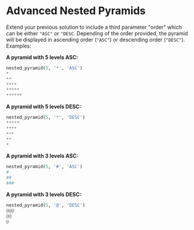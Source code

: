 # Advanced Nested Pyramids

Extend your previous solution to include a third parameter "order" which can be either `"ASC"` or `"DESC`. Depending of the order provided, the pyramid will be displayed in ascending order (`"ASC"`) or descending order (`"DESC"`). Examples:

**A pyramid with 5 levels ASC:**
```python
nested_pyramid(5, '*', 'ASC')
*
**
****
*****
******
```

**A pyramid with 5 levels DESC:**
```python
nested_pyramid(5, '*', 'DESC')
*****
****
***
**
*
```

**A pyramid with 3 levels ASC:**
```python
nested_pyramid(5, '#', 'ASC')
#
##
###
```

**A pyramid with 3 levels DESC:**
```python
nested_pyramid(5, '@', 'DESC')
@@@
@@
@
```
